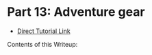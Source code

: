 # Part 13: Adventure gear

- [Direct Tutorial Link](http://rogueliketutorials.com/libtcod/13)


Contents of this Writeup:
